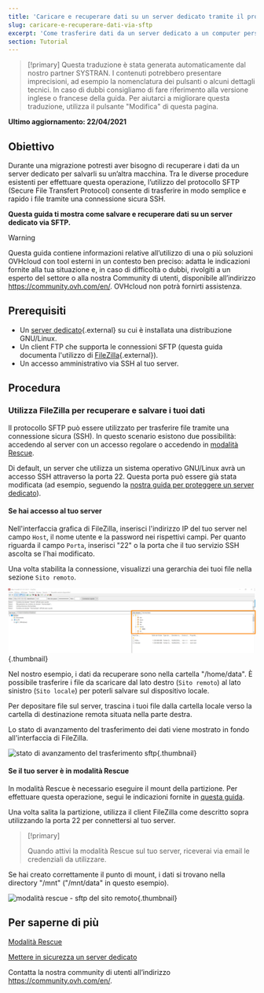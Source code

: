 ```yaml
---
title: 'Caricare e recuperare dati su un server dedicato tramite il protocollo SFTP'
slug: caricare-e-recuperare-dati-via-sftp
excerpt: 'Come trasferire dati da un server dedicato a un computer personale e viceversa'
section: Tutorial
---
```


> [!primary]
> Questa traduzione è stata generata automaticamente dal nostro partner SYSTRAN. I contenuti potrebbero presentare imprecisioni, ad esempio la nomenclatura dei pulsanti o alcuni dettagli tecnici. In caso di dubbi consigliamo di fare riferimento alla versione inglese o francese della guida. Per aiutarci a migliorare questa traduzione, utilizza il pulsante "Modifica" di questa pagina.
>

**Ultimo aggiornamento: 22/04/2021**

## Obiettivo

Durante una migrazione potresti aver bisogno di recuperare i dati da un server dedicato per salvarli su un’altra macchina. Tra le diverse procedure esistenti per effettuare questa operazione, l’utilizzo del protocollo SFTP (Secure File Transfert Protocol) consente di trasferire in modo semplice e rapido i file tramite una connessione sicura SSH.

**Questa guida ti mostra come salvare e recuperare dati su un server dedicato via SFTP.**

> [!warning]
>
Questa guida contiene informazioni relative all’utilizzo di una o più soluzioni OVHcloud con tool esterni in un contesto ben preciso: adatta le indicazioni fornite alla tua situazione e, in caso di difficoltà o dubbi, rivolgiti a un esperto del settore o alla nostra Community di utenti, disponibile all’indirizzo <https://community.ovh.com/en/>.
OVHcloud non potrà fornirti assistenza.
>

## Prerequisiti

- Un [server dedicato](https://www.ovhcloud.com/it/bare-metal/){.external} su cui è installata una distribuzione GNU/Linux.
- Un client FTP che supporta le connessioni SFTP (questa guida documenta l'utilizzo di [FileZilla](https://filezilla-project.org/){.external}).
- Un accesso amministrativo via SSH al tuo server.

## Procedura

### Utilizza FileZilla per recuperare e salvare i tuoi dati

Il protocollo SFTP può essere utilizzato per trasferire file tramite una connessione sicura (SSH). In questo scenario esistono due possibilità: accedendo al server con un accesso regolare o accedendo in [modalità Rescue](../rescue_mode/).

Di default, un server che utilizza un sistema operativo GNU/Linux avrà un accesso SSH attraverso la porta 22. Questa porta può essere già stata modificata (ad esempio, seguendo la [nostra guida per proteggere un server dedicato](../mettere-in-sicurezza-un-server-dedicato/)).

#### Se hai accesso al tuo server

Nell'interfaccia grafica di FileZilla, inserisci l'indirizzo IP del tuo server nel campo `Host`, il nome utente e la password nei rispettivi campi. Per quanto riguarda il campo `Porta`, inserisci "22" o la porta che il tuo servizio SSH ascolta se l'hai modificato.

Una volta stabilita la connessione, visualizzi una gerarchia dei tuoi file nella sezione `Sito remoto`.

![sito remoto sftp](images/sftp_ds_01.png){.thumbnail}

Nel nostro esempio, i dati da recuperare sono nella cartella "/home/data". È possibile trasferire i file da scaricare dal lato destro (`Sito remoto`) al lato sinistro (`Sito locale`) per poterli salvare sul dispositivo locale.

Per depositare file sul server, trascina i tuoi file dalla cartella locale verso la cartella di destinazione remota situata nella parte destra.

Lo stato di avanzamento del trasferimento dei dati viene mostrato in fondo all'interfaccia di FileZilla.

![stato di avanzamento del trasferimento sftp](images/sftp_ds_02.png){.thumbnail}

#### Se il tuo server è in modalità Rescue

In modalità Rescue è necessario eseguire il mount della partizione. Per effettuare questa operazione, segui le indicazioni fornite in [questa guida](../rescue_mode/).

Una volta salita la partizione, utilizza il client FileZilla come descritto sopra utilizzando la porta 22 per connettersi al tuo server.

> [!primary]
>
> Quando attivi la modalità Rescue sul tuo server, riceverai via email le credenziali da utilizzare.
>

Se hai creato correttamente il punto di mount, i dati si trovano nella directory "/mnt" ("/mnt/data" in questo esempio).

![modalità rescue - sftp del sito remoto](images/sftp_ds_03.png){.thumbnail}

## Per saperne di più

[Modalità Rescue](../rescue_mode/)

[Mettere in sicurezza un server dedicato](../mettere-in-sicurezza-un-server-dedicato/)

Contatta la nostra community di utenti all’indirizzo <https://community.ovh.com/en/>.
